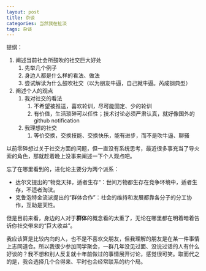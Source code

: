```yaml
---
layout: post
title: 杂谈
categories: 当然我在扯淡
tags: 杂谈
---
```


提纲：

1. 阐述当前社会所鼓吹的社交巨大好处
    1. 先举几个例子
    2. 身边人都是什么样的看法、做法
    3. 尝试解读为什么鼓吹社交（以为朋友牛逼，自己就牛逼。芮成钢典型）
2. 阐述个人的观点
    1. 我对社交的看法
        1. 不希望被推送，喜欢轮训，尽可能固定、少的轮训
        2. 有价值，生活琐碎可以任性；技术讨论必须严肃认真，就好像国外的github notification
    2. 我理想的社交
        1. 等价交换，交换技能、交换快乐，能有进步，而不是吹牛逼、聊骚

以前零碎想过关于社交方面的问题，但一直没有系统思考，最近很多事充当了导火索的角色，那就趁着晚上没事来阐述一下个人观点吧。

忘了在哪里看到的，进化论主要分为两个派系：

* 达尔文提出的”物竞天择，适者生存“：世间万物都生存在竞争环境中，适者生存，不适者淘汰。
* 克鲁泡特金流派提出的“群体合作”：社会的维持和发展都靠各分子的分工协作，互助是天性。

但是目前来看，身边的人对于**群体**的概念看的太重了，无论在哪里都在明着暗着告诉你社交带来的“巨大收益”。

我应该算是比较内向的人，也不是不喜欢交朋友，但我理解的朋友是在某一件事情上志同道合。所以我很少参加同学聚会，一群几年没见过面、没说过话的人有什么好谈的？我不想和别人反复就十年前做过的事情展开讨论，感觉很可笑。取而代之的是，我会选择几个合得来、平时也会经常联系的约个局。
